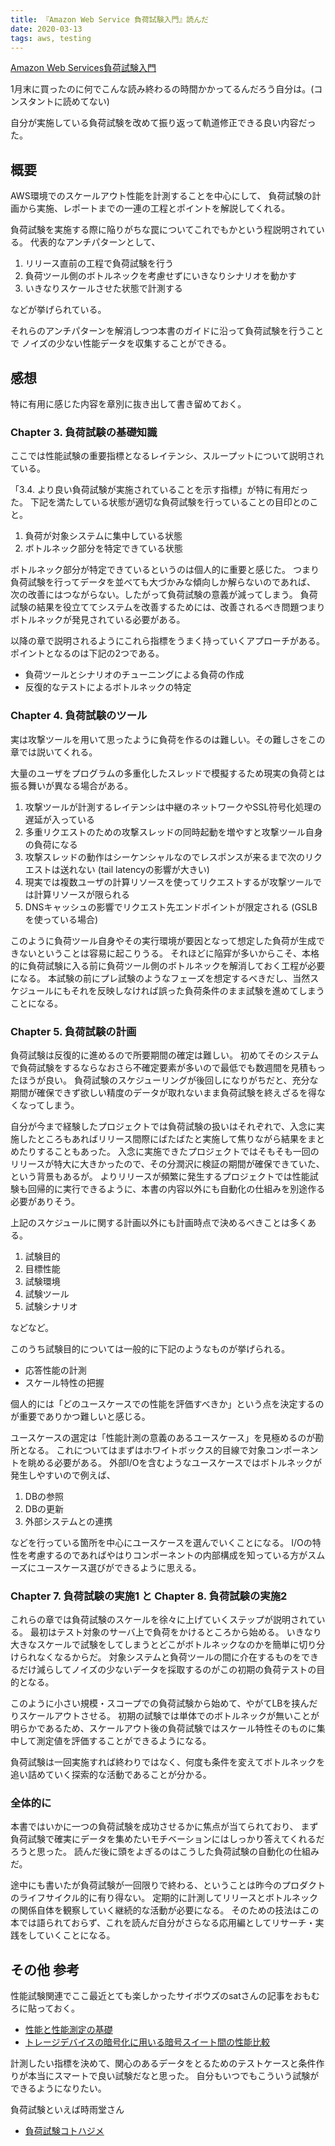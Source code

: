 ```yaml
---
title: 『Amazon Web Service 負荷試験入門』読んだ
date: 2020-03-13
tags: aws, testing
---
```


[Amazon Web Services負荷試験入門](https://www.amazon.co.jp/dp/4774192627)

1月末に買ったのに何でこんな読み終わるの時間かかってるんだろう自分は。(コンスタントに読めてない)

自分が実施している負荷試験を改めて振り返って軌道修正できる良い内容だった。

## 概要

AWS環境でのスケールアウト性能を計測することを中心にして、
負荷試験の計画から実施、レポートまでの一連の工程とポイントを解説してくれる。

負荷試験を実施する際に陥りがちな罠についてこれでもかという程説明されている。
代表的なアンチパターンとして、

1. リリース直前の工程で負荷試験を行う
2. 負荷ツール側のボトルネックを考慮せずにいきなりシナリオを動かす
3. いきなりスケールさせた状態で計測する

などが挙げられている。

それらのアンチパターンを解消しつつ本書のガイドに沿って負荷試験を行うことで
ノイズの少ない性能データを収集することができる。

## 感想

特に有用に感じた内容を章別に抜き出して書き留めておく。

### Chapter 3. 負荷試験の基礎知識

ここでは性能試験の重要指標となるレイテンシ、スループットについて説明されている。

「3.4. より良い負荷試験が実施されていることを示す指標」が特に有用だった。
下記を満たしている状態が適切な負荷試験を行っていることの目印とのこと。

1. 負荷が対象システムに集中している状態
2. ボトルネック部分を特定できている状態

ボトルネック部分が特定できているというのは個人的に重要と感じた。
つまり負荷試験を行ってデータを並べても大づかみな傾向しか解らないのであれば、
次の改善にはつながらない。したがって負荷試験の意義が減ってしまう。
負荷試験の結果を役立ててシステムを改善するためには、改善されるべき問題つまりボトルネックが発見されている必要がある。

以降の章で説明されるようにこれら指標をうまく持っていくアプローチがある。
ポイントとなるのは下記の2つである。

* 負荷ツールとシナリオのチューニングによる負荷の作成
* 反復的なテストによるボトルネックの特定

### Chapter 4. 負荷試験のツール

実は攻撃ツールを用いて思ったように負荷を作るのは難しい。その難しさをこの章では説いてくれる。

大量のユーザをプログラムの多重化したスレッドで模擬するため現実の負荷とは振る舞いが異なる場合がある。

1. 攻撃ツールが計測するレイテンシは中継のネットワークやSSL符号化処理の遅延が入っている
2. 多重リクエストのための攻撃スレッドの同時起動を増やすと攻撃ツール自身の負荷になる
3. 攻撃スレッドの動作はシーケンシャルなのでレスポンスが来るまで次のリクエストは送れない (tail latencyの影響が大きい)
4. 現実では複数ユーザの計算リソースを使ってリクエストするが攻撃ツールでは計算リソースが限られる
5. DNSキャッシュの影響でリクエスト先エンドポイントが限定される (GSLBを使っている場合)

このように負荷ツール自身やその実行環境が要因となって想定した負荷が生成できないということは容易に起こりうる。
それほどに陥穽が多いからこそ、本格的に負荷試験に入る前に負荷ツール側のボトルネックを解消しておく工程が必要になる。
本試験の前にプレ試験のようなフェーズを想定するべきだし、当然スケジュールにもそれを反映しなければ誤った負荷条件のまま試験を進めてしまうことになる。

### Chapter 5. 負荷試験の計画

負荷試験は反復的に進めるので所要期間の確定は難しい。
初めてそのシステムで負荷試験をするならなおさら不確定要素が多いので最低でも数週間を見積もったほうが良い。
負荷試験のスケジューリングが後回しになりがちだと、充分な期間が確保できず欲しい精度のデータが取れないまま負荷試験を終えざるを得なくなってしまう。

自分が今まで経験したプロジェクトでは負荷試験の扱いはそれぞれで、入念に実施したところもあればリリース間際にばたばたと実施して焦りながら結果をまとめたりすることもあった。
入念に実施できたプロジェクトではそもそも一回のリリースが特大に大きかったので、その分潤沢に検証の期間が確保できていた、という背景もあるが。
よりリリースが頻繁に発生するプロジェクトでは性能試験も回帰的に実行できるように、本書の内容以外にも自動化の仕組みを別途作る必要がありそう。

上記のスケジュールに関する計画以外にも計画時点で決めるべきことは多くある。

1. 試験目的
2. 目標性能
3. 試験環境
4. 試験ツール
5. 試験シナリオ

などなど。

このうち試験目的については一般的に下記のようなものが挙げられる。

* 応答性能の計測
* スケール特性の把握

個人的には「どのユースケースでの性能を評価すべきか」という点を決定するのが重要でありかつ難しいと感じる。

ユースケースの選定は「性能計測の意義のあるユースケース」を見極めるのが勘所となる。
これについてはまずはホワイトボックス的目線で対象コンポーネントを眺める必要がある。
外部I/Oを含むようなユースケースではボトルネックが発生しやすいので例えば、

1. DBの参照
2. DBの更新
3. 外部システムとの連携

などを行っている箇所を中心にユースケースを選んでいくことになる。
I/Oの特性を考慮するのであればやはりコンポーネントの内部構成を知っている方がスムーズにユースケース選びができるように思える。

### Chapter 7. 負荷試験の実施1 と Chapter 8. 負荷試験の実施2

これらの章では負荷試験のスケールを徐々に上げていくステップが説明されている。
最初はテスト対象のサーバ上で負荷をかけるところから始める。
いきなり大きなスケールで試験をしてしまうとどこがボトルネックなのかを簡単に切り分けられなくなるからだ。
対象システムと負荷ツールの間に介在するものをできるだけ減らしてノイズの少ないデータを採取するのがこの初期の負荷テストの目的となる。

このように小さい規模・スコープでの負荷試験から始めて、やがてLBを挟んだりスケールアウトさせる。
初期の試験では単体でのボトルネックが無いことが明らかであるため、スケールアウト後の負荷試験ではスケール特性そのものに集中して測定値を評価することができるようになる。

負荷試験は一回実施すれば終わりではなく、何度も条件を変えてボトルネックを追い詰めていく探索的な活動であることが分かる。

### 全体的に

本書ではいかに一つの負荷試験を成功させるかに焦点が当てられており、
まず負荷試験で確実にデータを集めたいモチベーションにはしっかり答えてくれるだろうと思った。
読んだ後に頭をよぎるのはこうした負荷試験の自動化の仕組みだ。

途中にも書いたが負荷試験が一回限りで終わる、ということは昨今のプロダクトのライフサイクル的に有り得ない。
定期的に計測してリリースとボトルネックの関係自体を観察していく継続的な活動が必要になる。
そのための技法はこの本では語られておらず、これを読んだ自分がさらなる応用編としてリサーチ・実践をしていくことになる。

## その他 参考

性能試験関連でここ最近とても楽しかったサイボウズのsatさんの記事をおもむろに貼っておく。

* [性能と性能測定の基礎](https://satoru-takeuchi.hatenablog.com/entry/2020/03/08/225335)
* [トレージデバイスの暗号化に用いる暗号スイート間の性能比較 ](https://blog.cybozu.io/entry/2019/03/08/170000)

計測したい指標を決めて、関心のあるデータをとるためのテストケースと条件作りが本当にスマートで良い試験だなと思った。
自分もいつでもこういう試験ができるようになりたい。

負荷試験といえば時雨堂さん

* [負荷試験コトハジメ](https://gist.github.com/voluntas/00da5ea7a1a14d82adf2e718c7d8a145)
